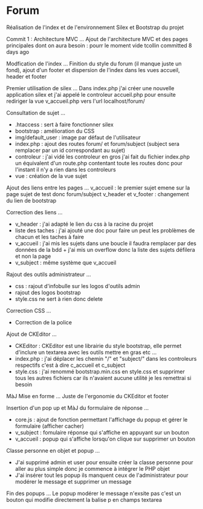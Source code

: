 # Forum
Réalisation de l'index et de l'environnement Silex et Bootstrap du projet

Commit 1 :
Architecture MVC  …
Ajout de l'architecture MVC et des pages principales dont on aura besoin
: pourr le moment vide
tcollin committed 8 days ago

Modfication de l'index  …
Finition du style du forum (il manque juste un fond), ajout d'un footer
et dispersion de l'index dans les vues accueil, header et footer

Premier utilisation de silex  …
Dans index.php j'ai créer une nouvelle application silex et j'ai appelé
le controleur accueil.php pour ensuite rediriger la vue v_accueil.php
vers l'url localhost/forum/

Consultation de sujet  …
- .htaccess : sert à faire fonctionner silex
- bootstrap : amélioration du CSS
- img/default_user : image par défaut de l'utilisateur
- index.php : ajout des routes forum/ et forum/subject (subject sera
remplacer par un id correspondant au sujet)
- controleur : j'ai vidé les controleur en gros j'ai fait du fichier
index.php un équivalent d'un route.php contentant toute les routes donc
pour l'instant il n'y a rien dans les controleurs
- vue : création de la vue sujet
	
Ajout des liens entre les pages  …
v_accueil : le premier sujet emene sur la page sujet de test donc
forum/subject
v_header et v_footer : changement du lien de bootstrap

Correction des liens  …
- v_header : j'ai adapté le lien du css à la racine du projet
- liste des taches : j'ai ajouté une doc pour faire un peut les
problèmes de chacun et les taches à faire
- v_accueil : j'ai mis les sujets dans une boucle il faudra remplacer
par des données de la bdd + j'ai mis un overflow donc la liste des
sujets défilera et non la page
- v_subject : même système que v_accueil

Rajout des outils administrateur  …
- css : rajout d'infobulle sur les logos d'outils admin
- rajout des logos bootstrap
- style.css ne sert à rien donc delete

Correction CSS  …
- Correction de la police

Ajout de CKEditor  …
- CKEditor : CKEditor est une librairie du style bootstrap, elle permet
d'inclure un textarea avec les outils mettre en gras etc ...
- index.php : j'ai déplacer les chemin "/" et "subject/" dans les
controleurs respectifs c'est à dire c_accueil et c_subject
- style.css : j'ai renommé bootstrap.min.css en style.css et supprimer
tous les autres fichiers car ils n'avaient aucune utilité je les
remettrai si besoin

MàJ Mise en forme  …
Juste de l'ergonomie du CKEditor et footer

Insertion d'un pop up et MàJ du formulaire de réponse  …
- core.js : ajout de fonction permettant l'affichage du popup et gérer
le formulaire (afficher cacher)
- v_subject : fomulaire réponse qui s'affiche en appuyant sur un bouton
- v_accueil : popup qui s'affiche lorsqu'on clique sur supprimer un
bouton

Classe personne en objet et popup  …
- J'ai supprimé admin et user pour ensuite créer la classe personne pour
aller au plus simple donc je commence à intégrer le PHP objet
- J'ai insérer tout les popup ils manquent ceux de l'administrateur pour
modérer le message et supprimer un message

Fin des popups  …
Le popup modérer le message n'exsite pas c'est un bouton qui modifie
directement la balise p en champs textarea
